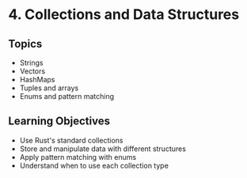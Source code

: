 # 4. Collections and Data Structures

## Topics
- Strings
- Vectors
- HashMaps
- Tuples and arrays
- Enums and pattern matching

## Learning Objectives
- Use Rust's standard collections
- Store and manipulate data with different structures
- Apply pattern matching with enums
- Understand when to use each collection type